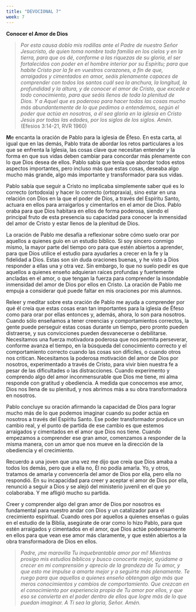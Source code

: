 ```yaml
---
title: "DEVOCIONAL 7"
week: 7
---
```


**Conocer el Amor de Dios**

> *Por esta causa doblo mis rodillas ante el Padre de nuestro Señor
> Jesucristo, de quien toma nombre toda familia en los cielos y en la
> tierra, para que os dé, conforme a las riquezas de su gloria, el ser
> fortalecidos con poder en el hombre interior por su Espíritu; para que
> habite Cristo por la fe en vuestros corazones, a fin de que,
> arraigados y cimentados en amor, seáis plenamente capaces de
> comprender con todos los santos cuál sea la anchura, la longitud, la
> profundidad y la altura, y de conocer el amor de Cristo, que excede a
> todo conocimiento, para que seáis llenos de toda la plenitud de
> Dios. Y a Aquel que es poderoso para hacer todas las cosas mucho más
> abundantemente de lo que pedimos o entendemos, según el poder que
> actúa en nosotros, a él sea gloria en la iglesia en Cristo Jesús por
> todas las edades, por los siglos de los siglos. Amén.* (Efesios
> 3:14-21, RVR 1960)

**M**e encanta la oración de Pablo para la iglesia de Éfeso. En esta
carta, al igual que en las demás, Pablo trata de abordar los retos
particulares a los que se enfrenta la Iglesia, las cosas clave que
necesitan entender y la forma en que sus vidas deben cambiar para
concordar más plenamente con lo que Dios desea de ellos. Pablo sabía que
tenía que abordar todos estos aspectos importantes, pero incluso más que
estas cosas, deseaba algo mucho más grande, algo más importante y
transformador para sus vidas.

Pablo sabía que seguir a Cristo no implicaba simplemente saber qué es lo
correcto (ortodoxia) y hacer lo correcto (ortopraxia), sino estar en una
relación con Dios en la que el poder de Dios, a través del Espíritu
Santo, actuara en ellos para arraigarlos y cimentarlos en el amor de
Dios. Pablo oraba para que Dios habitara en ellos de forma poderosa,
siendo el principal fruto de esta presencia su capacidad para conocer la
inmensidad del amor de Cristo y estar llenos de la plenitud de Dios.

La oración de Pablo me desafía a reflexionar sobre cómo suelo orar por
aquellos a quienes guío en un estudio bíblico. Si soy sincero conmigo
mismo, la mayor parte del tiempo oro para que estén abiertos a aprender,
para que Dios utilice el estudio para ayudarles a crecer en la fe y la
fidelidad a Dios. Estas son sin duda oraciones buenas, y he visto a Dios
responder a ellas una y otra vez. Sin embargo, lo que no suelo pedir es
que aquellos a quienes enseño adquieran raíces profundas y fuertemente
ancladas en el amor, o que tengan la fuerza para comprender la
insondable inmensidad del amor de Dios por ellos en Cristo. La oración
de Pablo me empuja a considerar qué puede faltar en mis oraciones por
mis alumnos.

Releer y meditar sobre esta oración de Pablo me ayuda a comprender por
qué él creía que estas cosas eran tan importantes para la iglesia de
Éfeso como para orar por ellas entonces y, además, ahora, lo son para
nosotros. Cuando sólo enseñamos a tener creencias y comportamientos
correctos, la gente puede perseguir estas cosas durante un tiempo, pero
pronto pueden distraerse, y sus convicciones pueden desvanecerse o
debilitarse. Necesitamos una fuerza motivadora poderosa que nos permita
perseverar, conforme avanza el tiempo, en la búsqueda del conocimiento
correcto y el comportamiento correcto cuando las cosas son difíciles, o
cuando otros nos critican. Necesitamos la poderosa motivación del amor
de Dios por nosotros, experimentado a través de Cristo, para vivir bien
nuestra fe a pesar de las dificultades o las distracciones. Cuando
experimento y comprendo algo del amor inconmensurable que Dios me tiene,
mi alma responde con gratitud y obediencia. A medida que conocemos ese
amor, Dios nos llena de su plenitud, y nos abrimos más a su obra
transformadora en nosotros.

Pablo concluye su oración afirmando la capacidad de Dios para lograr
mucho más de lo que podemos imaginar cuando su poder actúa en nosotros a
través del Espíritu Santo. Ese poder transformador produce un cambio
real, y el punto de partida de ese cambio es que estemos arraigados y
cimentados en el amor que Dios nos tiene. Cuando empezamos a comprender
ese gran amor, comenzamos a responder de la misma manera, con un amor
que nos mueve en la dirección de la obediencia y el crecimiento.

Recuerdo a una joven que una vez me dijo que creía que Dios amaba a
todos los demás, pero que a ella no, Él no podía amarla. Yo, y otros,
tratamos de amarla y convencerla del amor de Dios por ella, pero ella no
respondió. En su incapacidad para creer y aceptar el amor de Dios por
ella, renunció a seguir a Dios y se alejó del ministerio juvenil en el
que yo colaboraba. Y me afligió mucho su partida.

Creer y comprender algo del gran amor de Dios por nosotros es
fundamental para nuestro andar con Dios y un catalizador para el
crecimiento espiritual. Cuando ores por aquellos a quienes enseñas o
guías en el estudio de la Biblia, asegúrate de orar como lo hizo Pablo,
para que estén arraigados y cimentados en el amor, que Dios actúe
poderosamente en ellos para que vean ese amor más claramente, y que
estén abiertos a la obra transformadora de Dios en ellos.

> *Padre, ¡me maravilla Tu inquebrantable amor por mí! Mientras prosigo
> mis estudios bíblicos y busco conocerte mejor, ayúdame a crecer en mi
> comprensión y aprecio de la grandeza de Tu amor, y que esto me impulse
> a amarte mejor y a seguirte más plenamente. Te ruego para que aquellos
> a quienes enseño obtengan algo más que meros conocimientos y cambios
> de comportamiento. Que crezcan en el conocimiento por experiencia
> propia de Tu amor por ellos, y que eso se convierta en el poder dentro
> de ellos que logre más de lo que puedan imaginar. A Ti sea la gloria,
> Señor. Amén.*
